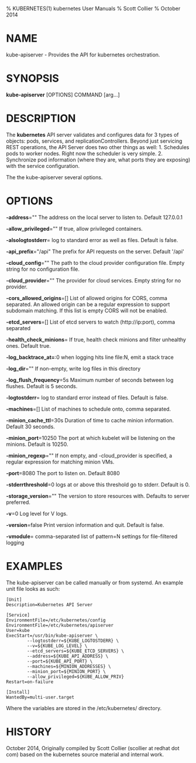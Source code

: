 % KUBERNETES(1) kubernetes User Manuals
% Scott Collier
% October 2014
# NAME
kube-apiserver \- Provides the API for kubernetes orchestration.

# SYNOPSIS
**kube-apiserver** [OPTIONS] COMMAND [arg...]

# DESCRIPTION

The **kubernetes** API server validates and configures data for 3 types of objects: pods, services, and replicationControllers. Beyond just servicing REST operations, the API Server does two other things as well: 1. Schedules pods to worker nodes. Right now the scheduler is very simple. 2. Synchronize pod information (where they are, what ports they are exposing) with the service configuration.

The the kube-apiserver several options. 

# OPTIONS
**-address**=""
	The address on the local server to listen to. Default 127.0.0.1

**-allow_privileged**=""
	If true, allow privileged containers.

**-alsologtostderr**=
	log to standard error as well as files.  Default is false.

**-api_prefix**="/api"
	The prefix for API requests on the server. Default '/api'

**-cloud_config**=""
	The path to the cloud provider configuration file.  Empty string for no configuration file.

**-cloud_provider**=""
	The provider for cloud services.  Empty string for no provider.

**-cors_allowed_origins**=[]
	List of allowed origins for CORS, comma separated.  An allowed origin can be a regular expression to support subdomain matching.  If this list is empty CORS will not be enabled.

**-etcd_servers**=[]
	List of etcd servers to watch (http://ip:port), comma separated

**-health_check_minions**=
	If true, health check minions and filter unhealthy ones. Default true.

**-log_backtrace_at=**:0
	when logging hits line file:N, emit a stack trace

**-log_dir**=""
	If non-empty, write log files in this directory

**-log_flush_frequency**=5s
	Maximum number of seconds between log flushes. Default is 5 seconds.

**-logtostderr**=
	log to standard error instead of files. Default is false.

**-machines**=[]
	List of machines to schedule onto, comma separated.

**-minion_cache_ttl**=30s
	Duration of time to cache minion information. Default 30 seconds.

**-minion_port**=10250
	The port at which kubelet will be listening on the minions. Default is 10250.

**-minion_regexp**=""
	If non empty, and -cloud_provider is specified, a regular expression for matching minion VMs.

**-port**=8080
	The port to listen on. Default 8080

**-stderrthreshold**=0
	logs at or above this threshold go to stderr. Default is 0.

**-storage_version**=""
	The version to store resources with. Defaults to server preferred.

**-v**=0
	Log level for V logs.

**-version**=false
	Print version information and quit. Default is false.

**-vmodule**=
	comma-separated list of pattern=N settings for file-filtered logging

# EXAMPLES

The kube-apiserver can be called manually or from systemd.  An example unit file looks as such:

	[Unit]
	Description=Kubernetes API Server
	
	[Service]
	EnvironmentFile=/etc/kubernetes/config
	EnvironmentFile=/etc/kubernetes/apiserver
	User=kube
	ExecStart=/usr/bin/kube-apiserver \
	        --logtostderr=${KUBE_LOGTOSTDERR} \
	        --v=${KUBE_LOG_LEVEL} \
	        --etcd_servers=${KUBE_ETCD_SERVERS} \
	        --address=${KUBE_API_ADDRESS} \
	        --port=${KUBE_API_PORT} \
	        --machines=${MINION_ADDRESSES} \
	        --minion_port=${MINION_PORT} \
	        --allow_privileged=${KUBE_ALLOW_PRIV}
	Restart=on-failure
	
	[Install]
	WantedBy=multi-user.target

Where the variables are stored  in the /etc/kubernetes/ directory.

# HISTORY
October 2014, Originally compiled by Scott Collier (scollier at redhat dot com) based
 on the kubernetes source material and internal work.
